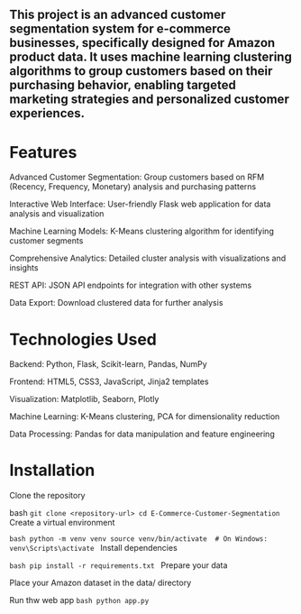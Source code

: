 ## This project is an advanced customer segmentation system for e-commerce businesses, specifically designed for Amazon product data. It uses machine learning clustering algorithms to group customers based on their purchasing behavior, enabling targeted marketing strategies and personalized customer experiences.

# Features
Advanced Customer Segmentation: Group customers based on RFM (Recency, Frequency, Monetary) analysis and purchasing patterns

Interactive Web Interface: User-friendly Flask web application for data analysis and visualization

Machine Learning Models: K-Means clustering algorithm for identifying customer segments

Comprehensive Analytics: Detailed cluster analysis with visualizations and insights

REST API: JSON API endpoints for integration with other systems

Data Export: Download clustered data for further analysis

# Technologies Used
Backend: Python, Flask, Scikit-learn, Pandas, NumPy

Frontend: HTML5, CSS3, JavaScript, Jinja2 templates

Visualization: Matplotlib, Seaborn, Plotly

Machine Learning: K-Means clustering, PCA for dimensionality reduction

Data Processing: Pandas for data manipulation and feature engineering

# Installation
Clone the repository

bash
``
git clone <repository-url>
cd E-Commerce-Customer-Segmentation
``
Create a virtual environment

``bash
python -m venv venv
source venv/bin/activate  # On Windows: venv\Scripts\activate
``
Install dependencies

``bash
pip install -r requirements.txt
``
Prepare your data

Place your Amazon dataset in the data/ directory

Run thw web app
``bash
python app.py
``
